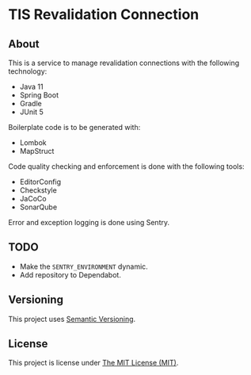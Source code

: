 # TIS Revalidation Connection

## About
This is a service to manage revalidation connections with the following
technology:

 - Java 11
 - Spring Boot
 - Gradle
 - JUnit 5

Boilerplate code is to be generated with:
 - Lombok
 - MapStruct

Code quality checking and enforcement is done with the following tools:
 - EditorConfig
 - Checkstyle
 - JaCoCo
 - SonarQube

Error and exception logging is done using Sentry.

## TODO
 - Make the `SENTRY_ENVIRONMENT` dynamic.
 - Add repository to Dependabot.

## Versioning
This project uses [Semantic Versioning](semver.org).

## License
This project is license under [The MIT License (MIT)](LICENSE).
